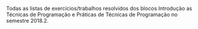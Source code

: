 Todas as listas de exercícios/trabalhos resolvidos dos blocos Introdução as Técnicas de Programação e Práticas de Técnicas de Programação no semestre 2018.2.
